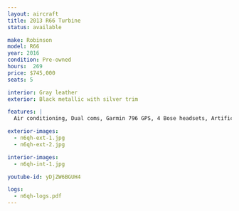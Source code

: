 ```yaml
---
layout: aircraft
title: 2013 R66 Turbine
status: available

make: Robinson
model: R66
year: 2016
condition: Pre-owned
hours:  269
price: $745,000
seats: 5

interior: Gray leather
exterior: Black metallic with silver trim

features: |
  Air conditioning, Dual coms, Garmin 796 GPS, 4 Bose headsets, Artificial Horizon, Vertical Compass,  25 amp battery, 406 ELT, Transponder w/ Mode C. Optional Dart emergency float system $775,000

exterior-images:
  - n6qh-ext-1.jpg
  - n6qh-ext-2.jpg

interior-images:
  - n6qh-int-1.jpg

youtube-id: yDjZW6BGUH4

logs:
  - n6qh-logs.pdf
---
```


